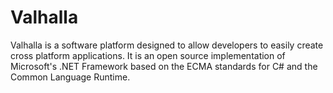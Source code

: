 # Valhalla
Valhalla is a software platform designed to allow developers to easily create cross platform applications. It is an open source implementation of Microsoft's .NET Framework based on the ECMA standards for C# and the Common Language Runtime.
